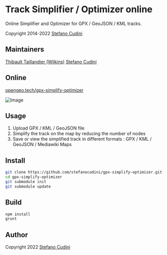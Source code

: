 Track Simplifier / Optimizer online
============

Online Simplifier and Optimizer for GPX / GeoJSON / KML tracks.

Copyright 2014-2022 [Stefano Cudini](https://opengeo.tech/stefano-cudini/)

Maintainers
----
[Thibault Taillandier (Wilkins)](https://github.com/Wilkins)
[Stefano Cudini](https://opengeo.tech/stefano-cudini/)

Online
----
[opengeo.tech/gpx-simplify-optimizer](https://opengeo.tech/gpx-simplify-optimizer/)

![Image](https://raw.githubusercontent.com/stefanocudini/gpx-simplify-optimizer/master/images/gpx-optimizer.png)

Usage
-----
1. Upload GPX / KML / GeoJSON file
2. Simplify the track on the map by reducing the number of nodes
3. Save or view the simplified track in different formats : GPX / KML / GeoJSON / Mediawiki Maps

Install 
-------
```bash
git clone https://github.com/stefanocudini/gpx-simplify-optimizer.git
cd gpx-simplify-optimizer
git submodule init
git submodule update
```

Build
-----
```bash
npm install
grunt
```

Author
-----
Copyright 2022 [Stefano Cudini](https://opengeo.tech/stefano-cudini/)



